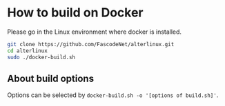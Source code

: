 # How to build on Docker
Please go in the Linux environment where docker is installed.

```bash
git clone https://github.com/FascodeNet/alterlinux.git
cd alterlinux
sudo ./docker-build.sh
```

## About build options
Options can be selected by `docker-build.sh -o '[options of build.sh]'`.